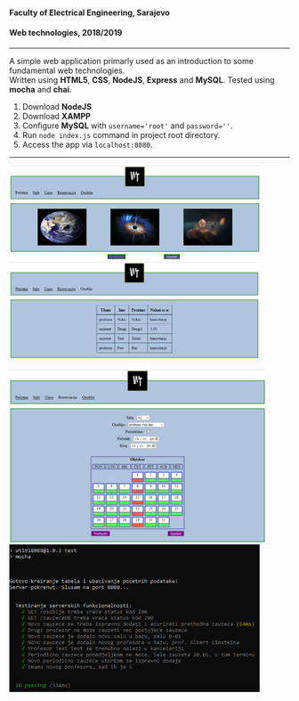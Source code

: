 #### Faculty of Electrical Engineering, Sarajevo
#### Web technologies, 2018/2019

---

A simple web application primarly used as an introduction to some fundamental web technologies.  
Written using **HTML5**, **CSS**, **NodeJS**, **Express** and **MySQL**. Tested using **mocha** and **chai**.

1. Download **NodeJS**
2. Download **XAMPP**
3. Configure **MySQL** with `username='root'` and `password=''`.
4. Run `node index.js` command in project root directory.
5. Access the app via `localhost:8080`.

---

<img src="screenshots/front.png" alt="Front" width="450"> <img src="screenshots/staff.png" alt="Staff" width="450"> 

<img src="screenshots/reservations.png" alt="Calendar" width="460"> <img src="screenshots/testExample.png" alt="Tests" width="450">


